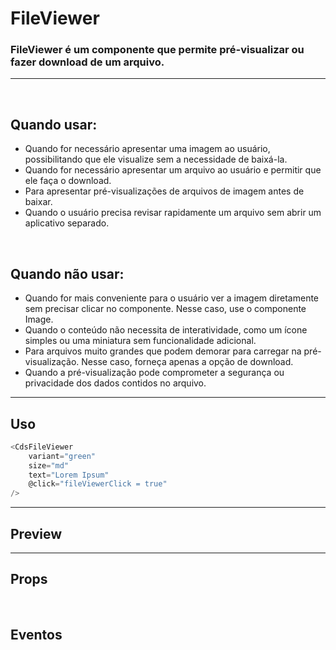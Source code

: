 # FileViewer

###  FileViewer é um componente que permite pré-visualizar ou fazer download de um arquivo.
---
<br>

## Quando usar:
- Quando for necessário apresentar uma imagem ao usuário, possibilitando que ele visualize sem a necessidade de baixá-la.
- Quando for necessário apresentar um arquivo ao usuário e permitir que ele faça o download.
- Para apresentar pré-visualizações de arquivos de imagem antes de baixar.
- Quando o usuário precisa revisar rapidamente um arquivo sem abrir um aplicativo separado.

<br>

## Quando não usar:
- Quando for mais conveniente para o usuário ver a imagem diretamente sem precisar clicar no componente. Nesse caso, use o componente Image.
- Quando o conteúdo não necessita de interatividade, como um ícone simples ou uma miniatura sem funcionalidade adicional.
- Para arquivos muito grandes que podem demorar para carregar na pré-visualização. Nesse caso, forneça apenas a opção de download.
- Quando a pré-visualização pode comprometer a segurança ou privacidade dos dados contidos no arquivo.

---

## Uso

```js
<CdsFileViewer
	variant="green"
	size="md"
	text="Lorem Ipsum"
	@click="fileViewerClick = true"
/>
```

---

## Preview

<PreviewBuilder
	:args
	component="CdsFileViewer"
	:events
/>

---

## Props

<APITable
	name="CdsFileViewer"
	section="props"
/>
<br>

## Eventos

<APITable
	name="CdsFileViewer"
	section="events"
/>
<br>

<script setup>
import { ref } from 'vue';
import CdsFileViewer from '@/components/FileViewer.vue';

const events = [
	'close',
	'download-click'
];

const args = ref({
	label: 'Comprovante de residência',
	fileUrl: "https://images.pexels.com/photos/1254140/pexels-photo-1254140.jpeg",
	variant: 'green',
});
</script>
